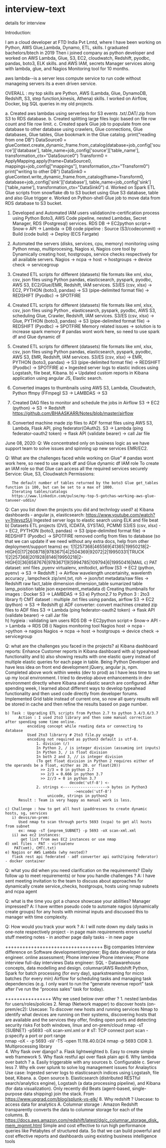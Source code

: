# interview-text
details for interview


Introduction:

I am a cloud developer at FTD India Pvt Lmtd, where I have been working on Python, AWS Glue,Lambda, Dynamo, ETL, skills.
I graduated bachelors/btech in 2019 
Then i joined company as python developer and worked on AWS Lambda, Glue, S3, EC2, cloudwatch, Redshift, pyodbc, pandas, boto3, ELK skills.
and AWS IAM, secrets Manager services along with lambda, glue, and Nagios Monitoring tool for 10 months.

  aws lambda--is a server less compute service to run code without manageing servers its a even driven service.   

OVERALL :
	my top skills are Python, AWS (Lambda, Glue, DynamoDB, Redshift, S3, step function,kinesis, Athena) skills.
	I worked on Airflow, Docker, big SQL queries in my old projects.

  a. Created aws lambdas using serverless for S3 events .txt/.DAT/.zip from S3 to RDS database.
  b. Created splitting large files logic based on file row count and file row limit.
  c. Created spark Glue job to populate from one database to other database using crawlers, Glue connections, Glue databases, Glue tables, Glue bookmark in the Glue catalog.
  	print("reading from one DB")
    	DataSource0 = glueContext.create_dynamic_frame.from_catalog(database=job_config['source']['database'],
								table_name=job_config['source']['table_name'],
                                                                transformation_ctx="DataSource0")
	Transform0 = ApplyMapping.apply(frame=DataSource0, mappings=job_config["mappings"], transformation_ctx="Transform0")
	print("writing to other DB")
    	DataSink0 = glueContext.write_dynamic_frame.from_catalog(frame=Transform0, database=job_config['sink']['database'],
                                                             table_name=job_config['sink']['table_name'],
                                                             transformation_ctx="DataSink0")
  d. Worked on Spark ETL Glue scripts from snowflake db to S3 bucket using Glue S3 database, table and also Glue trigger
  e. Worked on Python-shell Glue job to move data from RDS database to S3 bucket.

  1. Developed and Automated IAM users validation/re-certification process using Python Boto3, AWS Code pipeline, nested Lambdas, 
     Secret Manager, RDS (Postgresql) services.
     	RDS DB -> EC2python script-> Snow-> API -> Lambda -> DB
     	code pipeline : Source (S3/codecommit) -> Build (code build) -> Deploy (ECS Fargate)
  
  2. Automated the servers (disks, services, cpu, memory) monitoring using Python nmap, multiprocesing, Nagios xi, Nagios core tool
     by Dynamically creating host, hostgroups, service checks respectively for all available servers.
     	Nagios -> ncpa -> host -> hostgroups -> device check -> servicegroup 
  
  3. Created ETL scripts for different (datasets) file formats like xml, xlsx, csv, json files using Python pandas, elasticsearch, pyspark, pyodbc,
     AWS S3, EC2/Glue/EMR, Redshift, IAM services.
     	S3/ES (csv, xlsx) -> EC2, PYTHON (boto3, pandas) -> S3 (pipe-delimited format file) -> REDSHIFT (Pyodbc) -> SPOTFIRE

  4. Created ETL scripts for different (datasets) file formats like xml, xlsx, csv, json files using Python , elasticsearch, pyspark, pyodbc,
     AWS S3, scheduling Glue, Crawler, Redshift, IAM services.
	S3/ES (csv, xlsx) -> Glue, PYTHON (boto3, pandas) -> S3 (pipe-delimited format file) -> REDSHIFT (Pyodbc) -> SPOTFIRE
	Memory related issues -> solution is to increase spark memory 
	# pandas wont work here, so need to use spark df and Glue dynamic df
  5. Created ETL scripts for different (datasets) file formats like xml, xlsx, csv, json files using Python pandas, elasticsearch, pyspark, pyodbc,
     AWS S3, EMR, Redshift, IAM services.
     	S3/ES (csv, xlsx) -> EMR, PYTHON (boto3, pandas) -> S3 (pipe-delimited format file) -> REDSHIFT (Pyodbc) -> SPOTFIRE
     a) •	Ingested server logs to elastic indices using Logstash, file beat, Kibana.
     b) •	Updated custom reports in Kibana application using angular JS, Elastic search.
  6. Converted images to thumbnails using AWS S3, Lambda, Cloudwatch, Python ffmpy (FFmpeg)
  	S3 -> LAMBDAS -> S3
  7. Created DAG files to monitor and schedule the jobs in Airflow
  	S3 -> EC2 (python) -> S3 -> Redshift
	https://github.com/BHAASKARR/Notes/blob/master/airflow
  8. Converted machine made zip files to ADF format files using AWS S3, Lambda, Flask API, ping federator(OAuth2).
  	S3 -> Lambda (ping federator-oauth2 token) -> flask API (validate bearer) -> call Jar file    
     
June 08, 2020:
Q: We concentrated only on business logic as we have support team to solve issues and spinning up new services EMR/EC2.

Q: What are the challenges faced while working on Glue"
	   # pandas wont work here, so need to use spark df and Glue dynamic df
	   IAM role 
	   To create an IAM role so that Glue can access all the required services securely
		Service: Glue, S3, Cloudwatch
		Permissions: 

	   The default number of tables returned by the boto3 Glue get_tables function is 100, but can be set to a max of 1000.
	   Iterating tables/catalogs 
	   https://www.linkedin.com/pulse/my-top-5-gotchas-working-aws-glue-tanveer-uddin/

Q: Can you list down the projects you did and technlogy used?
    a) Kibana dashboards - angular js, elasticsearch:  https://www.youtube.com/watch?v=1hIeysz5Uj
     	 Ingested server logs to elastic search using ELK and file beat 
    b) Datasets ETL projects (DVS, ICDATA, SYSTAG, PCMM)
       S3/ES (csv, xlsx) -> EC2, PYTHON (boto3, pandas) -> S3 (pipe-delimited format file) -> REDSHIFT (Pyodbc) -> SPOTFIRE
      removed config from files to database (so that we can update if we need without any extra docs, help from other deployment/support teams)
         ex: 
             1|1|257368|465569|41365|19950218|2-HIGH|0|17|2608718|9783671|4|2504369|92072|2|19950331|TRUCK
             1|2|257368|201928|8146|19950218|2-HIGH|0|36|6587676|9783671|9|5994785|109794|6|19950416|MAIL
    c) PAT dataset: xml files ,pyenv virtualenv, xmltodict, airflow 
        [S3 -> EC2 (python, pyenv) -> S3 -> Redshift ] -> Airflow
          wavelength uncertainity, wavelenth accuracy , lampcheck
           zip/xml,txt, roh -> json/txt metadata/raw files -> Redshift 
           raw  fact_table
           dimension dimension_table
           sumarized table
           lamp_poistion table
           json experiment_metadata
    d) Creating thumbnails for images : Docker
        S3 -> LAMBDAS -> S3
    e) Python2.7 to Python 3  : 2to3 library
    f) CMT dataset : multiple .txt files using pandas, airflow 
       S3 -> EC2 (python) -> S3 -> Redshift
    g) ADF converter:
        convert machines created zip files to ADF files
        S3 -> Lambda (ping federator-oauth2 token) -> flask API (validate bearer) -> call Jar file    
    h) hygieia : validating iam users 
       RDS DB -> EC2python script-> Snow-> API -> Lambda -> RDS DB
    i) Nagios monitoring tool
       Nagios host -> ncpa ->python -> nagios
         Nagios -> ncpa -> host -> hostgroups -> device check -> servicegroup 
       
Q: what are the challenges you faced in the projects?
   a) Kibana dashboard reports:
      Enhance Customer reports in Kibana dashboard with 
      a) typeahead functionality and 
      b) also showing results with one elastic query instead of multiple elastic queries for each page in table. 
	    Being Python Developer and have less idea on front end development jQuery, angular js, npm.
	    Completed above work within weeks (dev to prod) as I have less time to set up my local environment.
	    I tried to develop above enhancements in dev environment directly where Kibana and elastic search are configured.
	    After spending week,  I learned about different ways to develop typeahead functionality and then used code directly 
	    from developer forums. 
	    Implemented Grid table instead of current one, so now all query results will be stored in cache and then refine 
	    the results based on page number.

    b) Task : Upgrading ETL scripts from Python 2.7 to python 3.4/3.6/3.7
          Action : I used 2to3 library and then some manual correction after spending some time online.
              encoding concept while reading data or connecting to database
              Used 2to3 librarry # 2to3 file.py usage
              encoding not required as python3 default is utf-8.
                  1. division (/) 
                  In Python 2, / is integer division (assuming int inputs)
                  In Python 3, / is float division
                  In both 2 and 3, // is integer division
                  (To get float division in Python 2 requires either of the operands be a float, either as 20. or float(20))
                    >> 2/3 = 0 in python 2.7
                    >> 2/3 = 0.666 in python 3.7
                    >> 2//3 = 0 in python 3.7
                                 decode('utf-8') <-
                  2. strings <--------------------> bytes in Python3
                                   ->encode('utf-8')
                       unicode, strings in python2
          Result : Team is very happy as manual work is less.
  
    c) Challenge : how to get all host ipaddresses to create dynamic hosts, sg, services 
       i) devss/on-prem:
          Used nmap to scan through ports 5693 (ncpa) to get all hosts from subnet 
          ex: nmap -sT {onprem_SUBNET} -p 5693 -oX scan-xml.xml
       ii) aws ec2 instances:
           get list from aws EC2 instances or use nmap
    d) xml files - PAT - virtualenv
    	PAT(xmt), CMT(.txt)
    e) Nagios or AWS Lambda (why nested)? 
       flask rest api federated - adf converter api oath2(ping federator) - docker container
       
Q: what you did when you need clarification on the requirements? (Daily follow up to meet requirements) or
  how you handle challenges ?
A: I have sent meeting invitation to the team to discuss about approaches for dynamically create service_checks, hostgroups, hosts 
  using nmap subnets and ncpa agent
  
Q: what is the time you got a chance showcase your abilities? Manager impressed?
A: I have written pseudo code to automate nagios (dynamically create groups) for any hosts with minimal inputs and discussed this
    to manager with time complexity.
    
Q: How would you track your work ?
A: I will note down my daily tasks in one-note respectively 
      project - in page
        main requirements
        errors
        useful stuff
      meeting notes - in another page
      daily tasks - in new page
    
      
++++++++++++++++++++++++++++++++++
    Big companies Interview difference on 
        Software development/enginner; Big data developer or data engineer.
        online assessment; Phone interview
        Phone interview; Phone interview
        full-day interviews
    Data engineer:
       SQL - Datawarehouse concepts, data modelling and design. 
             columnar(AWS Redshift
       Python, 
       Spark for batch processing (for evry day), sparkstreaming for micro batches (for every min)
        Airflow for scheduling tasks and managing task dependencies (e.g. I only want to run the “generate revenue report” 
          task after I’ve run the “process sales” task for today).
      
++++++++++++++++
	Why we used below over other ?
	1. nested lambdas for users/roles/policies
	2. Nmap (Network mapper) to discover hosts (on-prem/ec2):
		Usecase: To discover new hosts and running services
		 Nmap to identify what devices are running on their systems, discovering hosts that are available and the services 
		 they offer, finding open ports and detecting security risks
		Fot both windows, linux and on-prem/cloud
		nmap -sT {SUBNET} -p5693 -oX scan-xml.xml or # sT: TCP connect port scan -p:specify a port or port range	
		nmap -oX - -p 5693 -sV -T5 -open 11.118.40.0/24
		nmap -p 5693 CIDR
	3. Multiprocessing library	
	4. Why flask over django?
		a. Flask lightweighted
		b. Easy to create simple web framework
	5. Why flask restful api over flask plain api
	6. Why lambda over batch ?
		a. Easily triggerable with any sources
		b. Configurable
		c. Server less
	7. Why elk over splunk to solve log management issues for Analaytics
		Use case:  Ingested server logs to elasticsearch indices using Logstash, file beat, Kibana.
		a. Open source
		b. Elasticsearch (distributed RESTful search/analytics engine), Logstash (a data processing pipeline), and 
		   Kibana (for data visualization). Only recently did Beats (agent-based, single-purpose data shipping) join the stack.
		From <https://www.upgrad.com/blog/splunk-vs-elk/> 
	8. Why redshift ?
		Usecase: to access data for analytics
		A. Columnar storage : Amazon Redshift transparently converts the data to columnar storage for each of the columns.
		B. https://docs.aws.amazon.com/redshift/latest/dg/c_columnar_storage_disk_mem_mgmnt.html
		Simple and cost effective to run high performance queries like Petabytes of structured data. 
		So that we can build powerful and cost effective reports and dashboards using existing business intelligence tools

